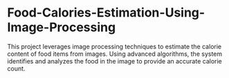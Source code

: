 # Food-Calories-Estimation-Using-Image-Processing
This project leverages image processing techniques to estimate the calorie content of food items from images. Using advanced algorithms, the system identifies and analyzes the food in the image to provide an accurate calorie count.

